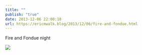 ```yaml
---
title: ""
publish: "true"
date: 2013-12-06 22:00:18
url: https://ericmwalk.blog/2013/12/06/fire-and-fondue.html
---
```


Fire and Fondue night

![](https://ericmwalk.blog/uploads/2022/35b9c8cda9.jpg)
